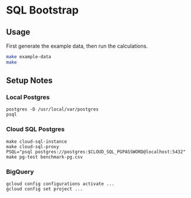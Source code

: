 # SQL Bootstrap

## Usage

First generate the example data, then run the calculations.

```sh
make example-data
make
```

## Setup Notes

### Local Postgres

```
postgres -D /usr/local/var/postgres
psql
```

### Cloud SQL Postgres

```
make cloud-sql-instance
make cloud-sql-proxy
PSQL="psql postgres://postgres:$CLOUD_SQL_PGPASSWORD@localhost:5432" make pg-test benchmark-pg.csv
```

### BigQuery

```
gcloud config configurations activate ...
gcloud config set project ...
```
